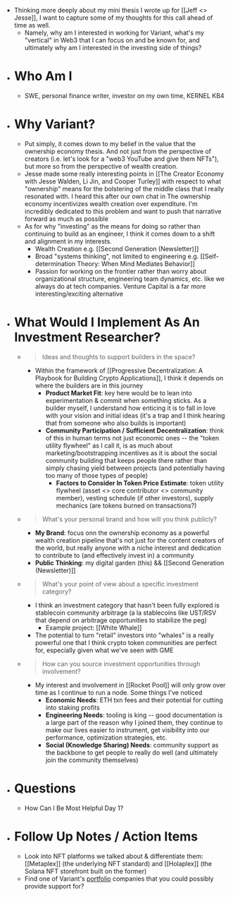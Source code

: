 - Thinking more deeply about my mini thesis I wrote up for [[Jeff <> Jesse]], I want to capture some of my thoughts for this call ahead of time as well. 
    - Namely, why am I interested in working for Variant, what's my "vertical" in Web3 that I can focus on and be known for, and ultimately why am I interested in the investing side of things?
- # Who Am I
    - SWE, personal finance writer, investor on my own time, KERNEL KB4
- # Why Variant?
    - Put simply, it comes down to my belief in the value that the ownership economy thesis. And not just from the perspective of creators (i.e. let's look for a "web3 YouTube and give them NFTs"), but more so from the perspective of wealth creation.
    - Jesse made some really interesting points in [[The Creator Economy with Jesse Walden, Li Jin, and Cooper Turley]] with respect to what "ownership" means for the bolstering of the middle class that I really resonated with. I heard this after our own chat in The ownership economy incentivizes wealth creation over expenditure. I'm incredibly dedicated to this problem and want to push that narrative forward as much as possible
    - As for why "investing" as the means for doing so rather than continuing to build as an engineer, I think it comes down to a shift and alignment in my interests.
        - Wealth Creation e.g. [[Second Generation (Newsletter)]]
        - Broad "systems thinking", not limited to engineering e.g. [[Self-determination Theory: When Mind Mediates Behavior]]
        - Passion for working on the frontier rather than worry about organizational structure, engineering team dynamics, etc. like we always do at tech companies. Venture Capital is a far more interesting/exciting alternative
- # What Would I Implement As An Investment Researcher?
    - > Ideas and thoughts to support builders in the space?
        - Within the framework of [[Progressive Decentralization: A Playbook for Building Crypto Applications]], I think it depends on where the builders are in this journey
            - **Product Market Fit**: key here would be to lean into experimentation & commit when something sticks. As a builder myself, I understand how enticing it is to fall in love with your vision and initial ideas (it's a trap and I think hearing that from someone who also builds is important) 
            - **Community Participation / Sufficient Decentralization**: think of this in human terms not just economic ones -- the "token utility flywheel" as I call it, is as much about marketing/bootstrapping incentives as it is about the social community building that keeps people there rather than simply chasing yield between projects (and potentially having too many of those types of people)
                - __Factors to Consider In Token Price Estimate__: token utility flywheel (asset <> core contributor <> community member), vesting schedule (if other investors), supply mechanics (are tokens burned on transactions?)
    - > What's your personal brand and how will you think publicly?
        - **My Brand**: focus onn the ownership economy as a powerful wealth creation pipeline that's not just for the content creators of the world, but really anyone with a niche interest and dedication to contribute to (and effectively invest in) a community
        - **Public Thinking**: my digital garden (this) && [[Second Generation (Newsletter)]]
    - > What's your point of view about a specific investment category?
        - I think an investment category that hasn't been fully explored is stablecoin community arbitrage (a la stablecoins like UST/RSV that depend on arbitrage opportunities to stabilize the peg)
            - Example project: [[White Whale]]
        - The potential to turn "retail" investors into "whales" is a really powerful one that I think crypto token communities are perfect for, especially given what we've seen with GME
    - > How can you source investment opportunities through involvement?
        - My interest and involvement in [[Rocket Pool]] will only grow over time as I continue to run a node. Some things I've noticed
            - **Economic Needs**: ETH txn fees and their potential for cutting into staking profits
            - **Engineering Needs**: tooling is king -- good documentation is a large part of the reason why I joined them, they continue to make our lives easier to instrument, get visibility into our performance, optimization strategies, etc.
            - **Social (Knowledge Sharing) Needs**: community support as the backbone to get people to really do well (and ultimately join the community themselves)
- # Questions
    - How Can I Be Most Helpful Day 1?
- # Follow Up Notes / Action Items
    - Look into NFT platforms we talked about & differentiate them: [[Metaplex]] (the underlying NFT standard) and [[Holaplex]] (the Solana NFT storefront built on the former)
    - Find one of Variant's [portfolio](https://variant.fund/portfolio) companies that you could possibly provide support for?
